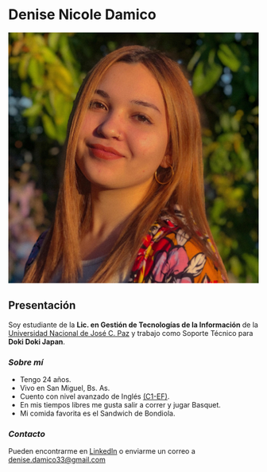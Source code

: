 # Denise Nicole Damico

![Ésta soy yo](./imagenes/DND.jpg "Ésta soy yo")

## **Presentación**
Soy estudiante de la **Lic. en Gestión de Tecnologías de la Información** de la [Universidad Nacional de José C. Paz](www.unpaz.edu.ar) y trabajo como Soporte Técnico para **Doki Doki Japan**.

### *Sobre mí*

- Tengo 24 años.
- Vivo en San Miguel, Bs. As.
- Cuento con nivel avanzado de Inglés [(C1-EF)](https://www.efset.org/cert/Dk3yYU).
- En mis tiempos libres me gusta salir a correr y jugar Basquet.
- Mi comida favorita es el Sandwich de Bondiola.

### *Contacto*
Pueden encontrarme en [LinkedIn](https://www.linkedin.com/in/denisedamico98/) o enviarme un correo a denise.damico33@gmail.com